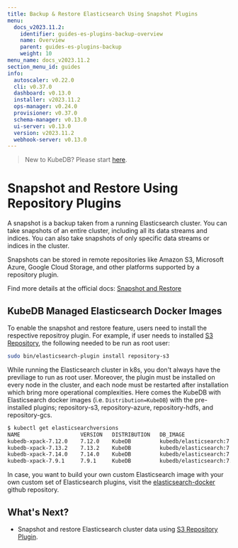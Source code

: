 ```yaml
---
title: Backup & Restore Elasticsearch Using Snapshot Plugins
menu:
  docs_v2023.11.2:
    identifier: guides-es-plugins-backup-overview
    name: Overview
    parent: guides-es-plugins-backup
    weight: 10
menu_name: docs_v2023.11.2
section_menu_id: guides
info:
  autoscaler: v0.22.0
  cli: v0.37.0
  dashboard: v0.13.0
  installer: v2023.11.2
  ops-manager: v0.24.0
  provisioner: v0.37.0
  schema-manager: v0.13.0
  ui-server: v0.13.0
  version: v2023.11.2
  webhook-server: v0.13.0
---
```


> New to KubeDB? Please start [here](/docs/v2023.11.2/README).

# Snapshot and Restore Using Repository Plugins

A snapshot is a backup taken from a running Elasticsearch cluster. You can take snapshots of an entire cluster, including all its data streams and indices. You can also take snapshots of only specific data streams or indices in the cluster.

Snapshots can be stored in remote repositories like Amazon S3, Microsoft Azure, Google Cloud Storage, and other platforms supported by a repository plugin.

Find more details at the official docs: [Snapshot and Restore](https://www.elastic.co/guide/en/elasticsearch/reference/7.14/snapshot-restore.html#snapshot-restore)

## KubeDB Managed Elasticsearch Docker Images

To enable the snapshot and restore feature, users need to install the respective repositroy plugin. For example, if user needs to installed [S3 Repository](https://www.elastic.co/guide/en/elasticsearch/plugins/7.14/repository-s3.html), the following needed to be run as root user:

```bash
sudo bin/elasticsearch-plugin install repository-s3
```

While running the Elasticsearch cluster in k8s, you don't always have the previliage to run as root user. Moreover, the plugin must be installed on every node in the cluster, and each node must be restarted after installation which bring more operational complexities. Here comes the KubeDB with Elasticsearch docker images (i.e. `Distribution=KubeDB`) with the pre-installed plugins; repository-s3, repository-azure, repository-hdfs, and repository-gcs.

```bash
$ kubectl get elasticsearchversions
NAME                   VERSION   DISTRIBUTION   DB_IMAGE                                          DEPRECATED   AGE
kubedb-xpack-7.12.0    7.12.0    KubeDB         kubedb/elasticsearch:7.12.0-xpack-v2021.08.23                  4h44m
kubedb-xpack-7.13.2    7.13.2    KubeDB         kubedb/elasticsearch:7.13.2-xpack-v2021.08.23                  4h44m
kubedb-xpack-7.14.0    7.14.0    KubeDB         kubedb/elasticsearch:7.14.0-xpack-v2021.08.23                  4h44m
kubedb-xpack-7.9.1     7.9.1     KubeDB         kubedb/elasticsearch:7.9.1-xpack-v2021.08.23                   4h44m
```

In case, you want to build your own custom Elasticsearch image with your own custom set of Elasticsearch plugins, visit the [elasticsearch-docker](https://github.com/kubedb/elasticsearch-docker/tree/release-7.14-xpack) github repository.

## What's Next?

- Snapshot and restore Elasticsearch cluster data using [S3 Repository Plugin](/docs/v2023.11.2/guides/elasticsearch/plugins-backup/s3-repository/).